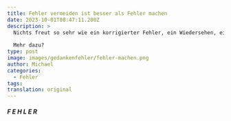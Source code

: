 ```yaml
---
title: Fehler vermeiden ist besser als Fehler machen
date: 2023-10-01T08:47:11.200Z
description: >
  Nichts freut so sehr wie ein korrigierter Fehler, ein Wiedersehen, eine überstandene Krankheit oder ein Wiederaufstehen aus einer ausweglosen Lage. Um das zu erleben muss ich Fehler machen, weggehen, krank werden oder stecken bleiben.
  
  Mehr dazu? 
type: post
image: images/gedankenfehler/fehler-machen.png
author: Michael
categories:
  - Fehler
tags:
translation: original
---
```


##### F E H L E R
